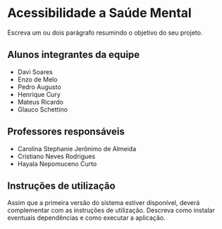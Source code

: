 # Acessibilidade a Saúde Mental

Escreva um ou dois parágrafo resumindo o objetivo do seu projeto.

## Alunos integrantes da equipe

* Davi Soares
* Enzo de Melo
* Pedro Augusto
* Henrique Cury
* Mateus Ricardo
* Glauco Schettino 

## Professores responsáveis

* Carolina Stephanie Jerônimo de Almeida
* Cristiano Neves Rodrigues
* Hayala Nepomuceno Curto

## Instruções de utilização

Assim que a primeira versão do sistema estiver disponível, deverá complementar com as instruções de utilização. Descreva como instalar eventuais dependências e como executar a aplicação.

